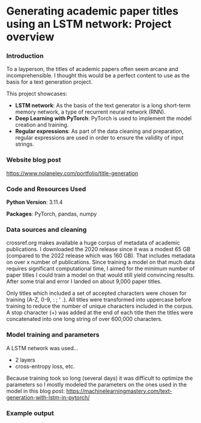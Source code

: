# Generating academic paper titles using an LSTM network: Project overview
### Introduction
To a layperson, the titles of academic papers often seem arcane and incomprehensible. I thought this would be a perfect content to use as the basis for a text generation project. 

This project showcases:
- **LSTM network**: As the basis of the text generator is a long short-term memory network, a type of recurrent neural network (RNN).
- **Deep Learning with PyTorch**: PyTorch is used to implement the model creation and training.
- **Regular expressions**: As part of the data cleaning and preparation, regular expressions are used in order to ensure the validity of input strings.

### Website blog post
https://www.nolaneley.com/portfolio/title-generation

### Code and Resources Used
**Python Version**: 3.11.4

**Packages**: PyTorch, pandas, numpy

### Data sources and cleaning
crossref.org makes available a huge corpus of metadata of academic publications. I downloaded the 2020 release since it was a modest 65 GB (compared to the 2022 release which was 160 GB). That includes metadata on over x number of publications. Since training a model on that much data requires significant computational time, I aimed for the minimum number of paper titles I could train a model on that would still yield convincing results. After some trial and error I landed on about 9,000 paper titles.

Only titles which included a set of accepted characters were chosen for training (A-Z, 0-9, : ; ' .). All titles were transformed into uppercase before training to reduce the number of unique characters included in the corpus. A stop character (+) was added at the end of each title then the titles were concatenated into one long string of over 600,000 characters.

### Model training and parameters
A LSTM network was used...
- 2 layers
- cross-entropy loss, etc.

Because training took so long (several days) it was difficult to optimize the parameters so I mostly modeled the parameters on the ones used in the model in this blog post: https://machinelearningmastery.com/text-generation-with-lstm-in-pytorch/

### Example output

